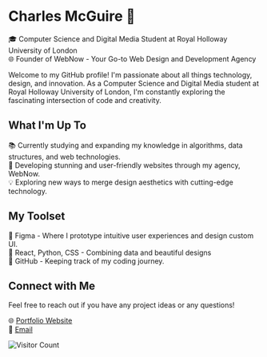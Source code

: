 # Charles McGuire 👋

🎓 Computer Science and Digital Media Student at Royal Holloway University of London  
🌐 Founder of WebNow - Your Go-to Web Design and Development Agency  

Welcome to my GitHub profile! I'm passionate about all things technology, design, and innovation. As a Computer Science and Digital Media student at Royal Holloway University of London, I'm constantly exploring the fascinating intersection of code and creativity. 

## What I'm Up To

📚 Currently studying and expanding my knowledge in algorithms, data structures, and web technologies.  
🚀 Developing stunning and user-friendly websites through my agency, WebNow.  
💡 Exploring new ways to merge design aesthetics with cutting-edge technology.


## My Toolset

🎨 Figma - Where I prototype intuitive user experiences and design custom UI.  
🔧 React, Python, CSS - Combining data and beautiful designs  
🚀 GitHub - Keeping track of my coding journey.  


## Connect with Me
Feel free to reach out if you have any project ideas or any questions!

🌐 [Portfolio Website](https://webnow.dev)  
📧 [Email](mailto:charliemcguirex5@gmail.com)  


![Visitor Count](https://visitor-badge.laobi.icu/badge?page_id=charliemcx5.charliemcx5)